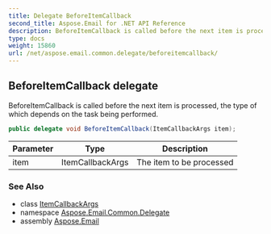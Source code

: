 ```yaml
---
title: Delegate BeforeItemCallback
second_title: Aspose.Email for .NET API Reference
description: BeforeItemCallback is called before the next item is processed the type of which depends on the task being performed
type: docs
weight: 15860
url: /net/aspose.email.common.delegate/beforeitemcallback/
---
```

## BeforeItemCallback delegate

BeforeItemCallback is called before the next item is processed, the type of which depends on the task being performed.

```csharp
public delegate void BeforeItemCallback(ItemCallbackArgs item);
```

| Parameter | Type | Description |
| --- | --- | --- |
| item | ItemCallbackArgs | The item to be processed |

### See Also

* class [ItemCallbackArgs](../itemcallbackargs/)
* namespace [Aspose.Email.Common.Delegate](../../aspose.email.common.delegate/)
* assembly [Aspose.Email](../../)


